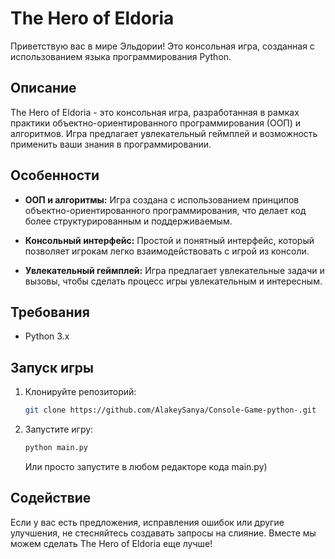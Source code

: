 # The Hero of Eldoria

Приветствую вас в мире Эльдории! Это консольная игра, созданная с использованием языка программирования Python.

## Описание

The Hero of Eldoria - это консольная игра, разработанная в рамках практики объектно-ориентированного программирования (ООП) и алгоритмов. Игра предлагает увлекательный геймплей и возможность применить ваши знания в программировании.

## Особенности

- **ООП и алгоритмы:** Игра создана с использованием принципов объектно-ориентированного программирования, что делает код более структурированным и поддерживаемым.

- **Консольный интерфейс:** Простой и понятный интерфейс, который позволяет игрокам легко взаимодействовать с игрой из консоли.

- **Увлекательный геймплей:** Игра предлагает увлекательные задачи и вызовы, чтобы сделать процесс игры увлекательным и интересным.

## Требования

- Python 3.x

## Запуск игры

1. Клонируйте репозиторий:

    ```bash
    git clone https://github.com/AlakeySanya/Console-Game-python-.git
    ```

2. Запустите игру:

    ```bash
    python main.py
    ```
    Или просто запустите в любом редакторе кода main.py)

## Содействие

Если у вас есть предложения, исправления ошибок или другие улучшения, не стесняйтесь создавать запросы на слияние. Вместе мы можем сделать The Hero of Eldoria еще лучше!

